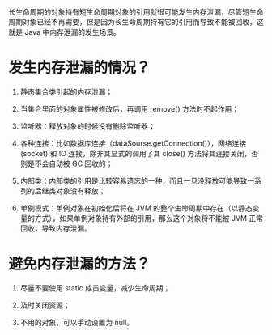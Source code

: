 

长生命周期的对象持有短生命周期对象的引用就很可能发生内存泄漏，尽管短生命周期对象已经不再需要，但是因为长生命周期持有它的引用而导致不能被回收，这就是 Java 中内存泄漏的发生场景。

# 发生内存泄漏的情况？
1.  静态集合类引起的内存泄漏；
    
2.  当集合里面的对象属性被修改后，再调用 remove() 方法时不起作用；
    
3.  监听器：释放对象的时候没有删除监听器；
    
4.  各种连接：比如数据库连接（dataSourse.getConnection()），网络连接(socket) 和 IO 连接，除非其显式的调用了其 close() 方法将其连接关闭，否则是不会自动被 GC 回收的；
    
5.  内部类：内部类的引用是比较容易遗忘的一种，而且一旦没释放可能导致一系列的后继类对象没有释放；
    
6.  单例模式：单例对象在初始化后将在 JVM 的整个生命周期中存在（以静态变量的方式），如果单例对象持有外部的引用，那么这个对象将不能被 JVM 正常回收，导致内存泄漏。

# 避免内存泄漏的方法？

1.  尽量不要使用 static 成员变量，减少生命周期；
    
2.  及时关闭资源；
    
3.  不用的对象，可以手动设置为 null。